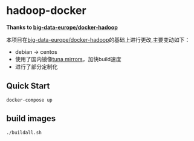# hadoop-docker

**Thanks to  [big-data-europe/docker-hadoop](https://github.com/big-data-europe/docker-hadoop)** 

本项目在[big-data-europe/docker-hadoop](https://github.com/big-data-europe/docker-hadoop)的基础上进行更改,主要变动如下：

* debian -> centos
* 使用了国内镜像[tuna mirrors](https://mirrors.tuna.tsinghua.edu.cn/apache/hadoop/common/)，加快build速度
* 进行了部分定制化

## Quick Start

```shell
docker-compose up
```

## build images

```shell
./buildall.sh
```

